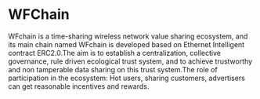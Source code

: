 # WFChain
WFchain is a time-sharing wireless network value sharing ecosystem, and its main chain named WFchain is  developed based on Ethernet Intelligent contract ERC2.0.The aim is to establish a centralization, collective  governance, rule driven ecological trust system, and to achieve trustworthy and non tamperable data sharing  on this trust system.The role of participation in the ecosystem: Hot users, sharing customers, advertisers  can get reasonable incentives and rewards.
